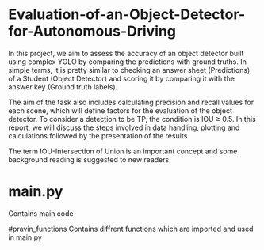 # Evaluation-of-an-Object-Detector-for-Autonomous-Driving
In this project, we aim to assess the accuracy of an object detector built using complex YOLO by comparing the predictions with ground truths. In simple terms, it is pretty similar to checking an answer sheet (Predictions) of a Student (Object Detector) and scoring it by comparing it with the answer key (Ground truth labels). 

 The aim of the task also includes calculating precision and recall values for each scene, which will define factors for the evaluation of the object detector. To consider a detection to be TP, the condition is IOU ≥ 0.5. In this report, we will discuss the steps involved in data handling, plotting and calculations followed by the presentation of the results

The term IOU-Intersection of Union is an important concept and some background reading is suggested to new readers.

# main.py 
Contains main code

#pravin_functions
Contains diffrent functions which are imported and used in main.py
